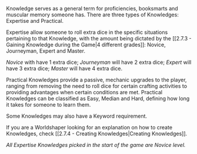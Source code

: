 Knowledge serves as a general term for proficiencies, booksmarts and muscular memory someone has. There are  three types of Knowledges: Expertise and Practical.

Expertise allow someone to roll extra dice in the specific situations pertaining to that Knowledge, with the amount being dictated by the [[2.7.3 - Gaining Knowledge during the Game|4 different grades]]: Novice, Journeyman, Expert and Master.

*Novice* with have 1 extra dice;
*Journeyman* will have 2 extra dice;
*Expert* will have 3 extra dice;
*Master* will have 4 extra dice.

Practical Knowledges provide a passive, mechanic upgrades to the player, ranging from removing the need to roll dice for certain crafting activities to providing advantages when certain conditions are met. Practical Knowledges can be classified as Easy, Median and Hard, defining how long it takes for someone to learn them.

Some Knowledges may also have a Keyword requirement.

If you are a Worldshaper looking for an explanation on how to create Knowledges, check  [[2.7.4 - Creating Knowledges|Creating Knowledges]].

*All Expertise Knowledges picked in the start of the game are Novice level.*